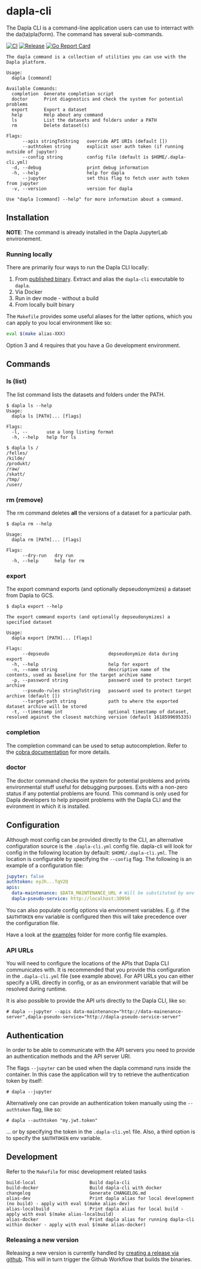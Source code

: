 # dapla-cli

The Dapla CLI is a command-line application users can use to interract with the da(ta)pla(form). The command 
has several sub-commands.

[![CI](https://github.com/statisticsnorway/dapla-cli/actions/workflows/main.yml/badge.svg)](https://github.com/statisticsnorway/dapla-cli/actions/workflows/main.yml)
[![Release](https://img.shields.io/github/release/statisticsnorway/dapla-cli.svg?style=flat-square)](https://github.com/statisticsnorway/dapla-cli/releases/latest)
[![Go Report Card](https://goreportcard.com/badge/github.com/statisticsnorway/dapla-cli?style=flat-square)](https://goreportcard.com/report/github.com/statisticsnorway/dapla-cli)

```
The dapla command is a collection of utilities you can use with the Dapla platform.

Usage:
  dapla [command]

Available Commands:
  completion  Generate completion script
  doctor      Print diagnostics and check the system for potential problems
  export      Export a dataset
  help        Help about any command
  ls          List the datasets and folders under a PATH
  rm          Delete dataset(s)

Flags:
      --apis stringToString   override API URIs (default [])
      --authtoken string      explicit user auth token (if running outside of jupyter)
      --config string         config file (default is $HOME/.dapla-cli.yml)
  -d, --debug                 print debug information
  -h, --help                  help for dapla
      --jupyter               set this flag to fetch user auth token from jupyter
  -v, --version               version for dapla

Use "dapla [command] --help" for more information about a command.
```


## Installation

**NOTE**: The command is already installed in the Dapla JupyterLab environement.

### Running locally

There are primarily four ways to run the Dapla CLI locally:

1. From [published binary](https://github.com/statisticsnorway/dapla-cli/releases). Extract and alias the `dapla-cli` executable to `dapla`.
2. Via Docker
3. Run in dev mode - without a build
4. From locally built binary

The `Makefile` provides some useful aliases for the latter options, which you can apply to you local environment like so:
```sh
eval $(make alias-XXX)
```

Option 3 and 4 requires that you have a Go development environment.


## Commands

### ls (list)

The list command lists the datasets and folders under the PATH.

```
$ dapla ls --help 
Usage:
  dapla ls [PATH]... [flags]

Flags:
  -l, --       use a long listing format
  -h, --help   help for ls

$ dapla ls /
/felles/
/kilde/
/produkt/
/raw/
/skatt/
/tmp/
/user/
```

### rm (remove)

The rm command deletes **all** the versions of a dataset for a particular path.

```
$ dapla rm --help

Usage:
  dapla rm [PATH]... [flags]

Flags:
      --dry-run   dry run
  -h, --help      help for rm
```

### export

The export command exports (and optionally depseudonymizes) a dataset from Dapla to GCS.

```
$ dapla export --help

The export command exports (and optionally depseudonymizes) a specified dataset

Usage:
  dapla export [PATH]... [flags]

Flags:
      --depseudo                      depseudonymize data during export
  -h, --help                          help for export
  -n, --name string                   descriptive name of the contents, used as baseline for the target archive name
  -p, --password string               password used to protect target archive
      --pseudo-rules stringToString   password used to protect target archive (default [])
      --target-path string            path to where the exported dataset archive will be stored
  -t, --timestamp int                 optional timestamp of dataset, resolved against the closest matching version (default 1618599695335)
```

### completion

The completion command can be used to setup autocompletion. Refer to the [cobra documentation](https://github.com/spf13/cobra/blob/master/shell_completions.md) for more details.

### doctor

The doctor command checks the system for potential problems and prints environmental stuff useful for debugging purposes.
Exits with a non-zero status if any potential problems are found. This command is only used for Dapla developers to help
pinpoint problems with the Dapla CLI and the evironment in which it is installed.


## Configuration

Although most config can be provided directly to the CLI, an alternative configuration source is the `.dapla-cli.yml`
config file. dapla-cli will look for config in the following location by default: `$HOME/.dapla-cli.yml`. The location
is configurable by specifying the `--config` flag. The following is an example of a configuration file:

```yml
jupyter: false
authtoken: eyJh...TqV2Q
apis:
  data-maintenance: $DATA_MAINTENANCE_URL # Will be substituted by env variable during runtime
  dapla-pseudo-service: http://localhost:30950
```

You can also populate config options via environment variables. E.g. if the `$AUTHTOKEN` env variable is configured then
this will take precedence over the configuration file.

Have a look at the [examples](/examples) folder for more config file examples.

### API URLs

You will need to configure the locations of the APIs that Dapla CLI communicates with. It is recommended
that you provide this configuration in the `.dapla-cli.yml` file (see example above). For API URLs you can either
specify a URL directly in config, or as an environment variable that will be resolved during runtime.

It is also possible to provide the API urls directly to the Dapla CLI, like so:

`# dapla --jupyter --apis data-maintenance="http://data-mainenance-server",dapla-pseudo-service="http://dapla-pseudo-service-server"`


## Authentication

In order to be able to communicate with the API servers you need to provide an authentication methods and the API server URI. 

The flags `--jupyter` can be used when the dapla command runs inside the container. In this case the application will try to retrieve the authentication token by itself: 

`# dapla --jupyter`

Alternatively one can provide an authentication token manually using the `--authtoken` flag, like so:

`# dapla --authtoken "my.jwt.token"`

... or by specifying the token in the `.dapla-cli.yml` file. Also, a third option is to specify the `$AUTHTOKEN` env variable.


## Development

Refer to the `Makefile` for misc development related tasks
```
build-local                    Build dapla-cli
build-docker                   Build dapla-cli with docker
changelog                      Generate CHANGELOG.md
alias-dev                      Print dapla alias for local development (no build) - apply with eval $(make alias-dev)
alias-localbuild               Print dapla alias for local build - apply with eval $(make alias-localbuild)
alias-docker                   Print dapla alias for running dapla-cli within docker - apply with eval $(make alias-docker)
```

### Releasing a new version

Releasing a new version is currently handled by [creating a release via github](https://github.com/statisticsnorway/dapla-cli/releases/new).
This will in turn trigger the Github Workflow that builds the binaries.